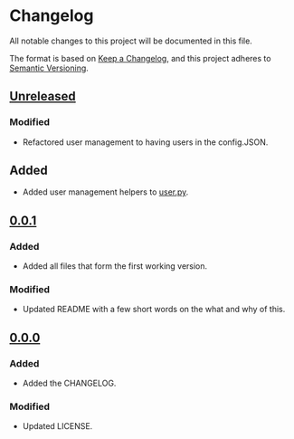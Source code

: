 # Changelog
All notable changes to this project will be documented in this file.

The format is based on [Keep a Changelog](https://keepachangelog.com/en/1.0.0/),
and this project adheres to [Semantic Versioning](https://semver.org/spec/v2.0.0.html).

## [Unreleased]

### Modified
- Refactored user management to having users in the config.JSON.

## Added
- Added user management helpers to [user.py](user.py).

## [0.0.1]

### Added
- Added all files that form the first working version.

### Modified
- Updated README with a few short words on the what and why of this.


## [0.0.0]

### Added
- Added the CHANGELOG.

### Modified
- Updated LICENSE.

[Unreleased]: https://github.com/iwcharlton/minecraft-monitor/compare/main...develop
[0.0.1]: https://github.com/iwcharlton/minecraft-monitor/compare/0.0.0...0.0.1
[0.0.0]: https://github.com/iwcharlton/minecraft-monitor/releases/tag/0.0.0